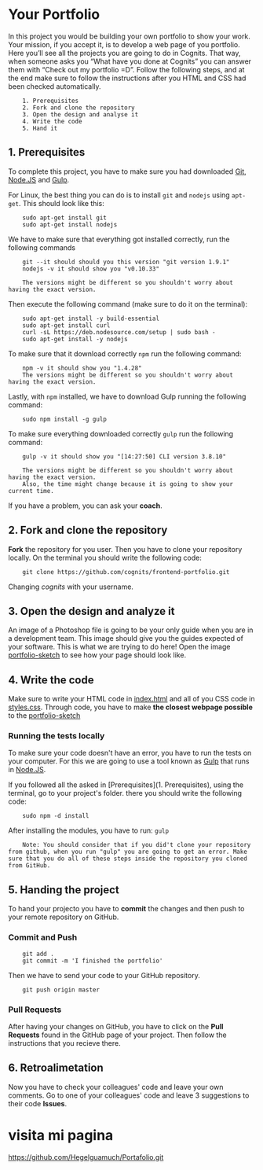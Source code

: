 # Your Portfolio 

In this project you would be building your own portfolio to show your work. Your mission, if you accept it, is to develop a web page of you portfolio. Here you’ll see all the projects you are going to do in Cognits. That way, when someone asks you “What have you done at Cognits” you can answer them with “Check out my portfolio =D”. Follow the following steps, and at the end make sure to follow the instructions after you HTML and CSS had been checked automatically. 


		1. Prerequisites 
		2. Fork and clone the repository
		3. Open the design and analyse it
		4. Write the code
		5. Hand it

## 1. Prerequisites 

To complete this project, you have to make sure you had downloaded [Git](http://www.git-scm.com),
[Node.JS](http://www.nodejs.org) and [Gulp](http://www.gulpjs.com).

For Linux, the best thing you can do is to install `git` and `nodejs` using `apt-get`. This should look like this:

		sudo apt-get install git
		sudo apt-get install nodejs


We have to make sure that everything got installed correctly, run the following commands  

		git --it should should you this version "git version 1.9.1"
		nodejs -v it should show you "v0.10.33"

		The versions might be different so you shouldn't worry about having the exact version.

Then execute the following command (make sure to do it on the terminal):

		sudo apt-get install -y build-essential
		sudo apt-get install curl
		curl -sL https://deb.nodesource.com/setup | sudo bash -
		sudo apt-get install -y nodejs

To make sure that it download correctly `npm` run the following command:

		npm -v it should show you "1.4.28"
		The versions might be different so you shouldn't worry about having the exact version.


Lastly, with `npm` installed, we have to download Gulp running the following command:

		sudo npm install -g gulp

To make sure everything downloaded correctly `gulp` run the following command:

		gulp -v it should show you "[14:27:50] CLI version 3.8.10"

		The versions might be different so you shouldn't worry about having the exact version.
		Also, the time might change because it is going to show your current time.


If you have a problem, you can ask your **coach**.

## 2. Fork and clone the repository

**Fork** the repository for you user. Then you have to clone your repository locally. On the terminal you should write the following code:

		git clone https://github.com/cognits/frontend-portfolio.git

Changing *cognits* with your username.

## 3. Open the design and analyze it

An image of a Photoshop file is going to be your only guide when you are in a development team. This image should give you the guides expected of your software. This is what we are trying to do here! Open the image [portfolio-sketch](portfolio-sketch.png) to see how your page should look like.


## 4. Write the code

Make sure to write your HTML code in [index.html](index.html) and all of you CSS code in [styles.css](css/styles.css). Through code, you have to make **the closest webpage possible** to the [portfolio-sketch](portfolio-sketch.png) 

### Running the tests locally

To make sure your code doesn't have an error, you have to run the tests on your computer. For this we are going to use a tool known as [Gulp](http://www.gulpjs.com) that runs in [Node.JS](http://www.nodejs.org).

If you followed all the asked in [Prerequisites](1. Prerequisites), using the terminal, go to your project's folder. there you should write the following code:

		sudo npm -d install

After installing the modules, you have to run: `gulp`

		Note: You should consider that if you did't clone your repository from github, when you run "gulp" you are going to get an error. Make sure that you do all of these steps inside the repository you cloned from GitHub. 
		

## 5. Handing the project

To hand your projecto you have to **commit** the changes and then push to your remote repository on GitHub.

### Commit and Push

		git add .
		git commit -m 'I finished the portfolio'

Then we have to send your code to your GitHub repository.

		git push origin master


### Pull Requests

After having your changes on GitHub, you have to click on the **Pull Requests** found in the GitHub page of your project. Then follow the instructions that you recieve there. 

## 6. Retroalimetation

Now you have to check your colleagues' code and leave your own comments. Go to one of your colleagues' code and leave 3 suggestions to their code **Issues**.

# visita mi pagina
 https://github.com/Hegelguamuch/Portafolio.git

